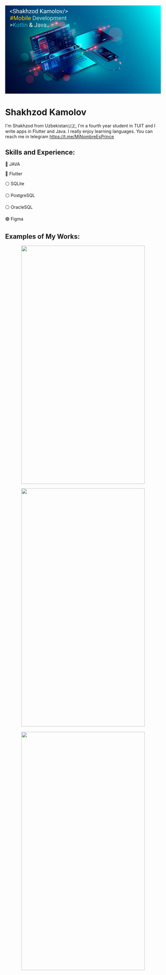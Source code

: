 ![Mobile Development](https://github.com/shakhzod99/shakhzod99/blob/main/Shakhzod_MobDevBanner.png)
# Shakhzod Kamolov

I'm Shakhzod from Uzbekistan:uzbekistan:, I'm a fourth year student in TUIT and I write apps in Flutter and Java. I really enjoy learning languages. You can reach me in telegram https://t.me/MiNombreEsPrince


##  Skills and Experience:  
:red_circle: JAVA  

:large_blue_circle: Flutter 

:white_circle: SQLite

:white_circle: PostgreSQL

:white_circle: OracleSQL

:green_circle: Figma

##  Examples of My Works:
<p align="center">
<img src="https://github.com/shakhzod99/Test_yout_brain/blob/master/TestYourBrain.gif" align="center"  width="400" height="770"/> 
</p>
<p align="center">
<img src="https://github.com/shakhzod99/CryptoStats/blob/master/CryptoStats.gif"  width="400" height="770"/>
</p>
<p align="center">
<img src=https://github.com/shakhzod99/Timer/blob/master/Timer%20App%20Gif.gif  width="400" height="770"/> 
</p>
<!--
**shakhzod99/shakhzod99** is a ✨ _special_ ✨ repository because its `README.md` (this file) appears on your GitHub profile.

